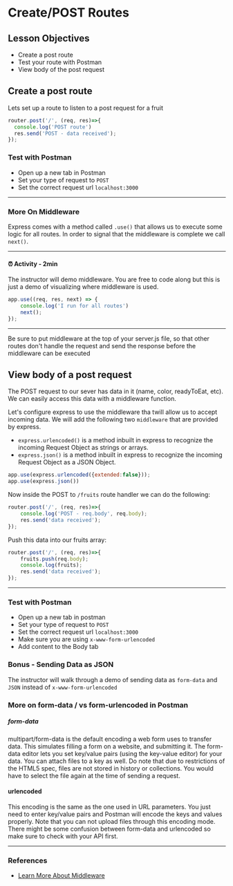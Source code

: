 # Create/POST Routes

## Lesson Objectives

- Create a post route
- Test your route with Postman
- View body of the post request

## Create a post route

Lets set up a route to listen to a post request for a fruit

```javascript
router.post('/', (req, res)=>{
  console.log('POST route')
  res.send('POST - data received');
});
```

### Test with Postman 

- Open up a new tab in Postman
- Set your type of request to `POST`
- Set the correct request url `localhost:3000`

<hr>

### More On Middleware

Express comes with a method called `.use()` that allows us to execute some logic for all routes.  In order to signal that the middleware is complete we call  `next()`. 

<hr>

#### <g-emoji class="g-emoji" alias="alarm_clock" fallback-src="https://github.githubassets.com/images/icons/emoji/unicode/23f0.png">⏰</g-emoji> Activity - 2min 

The instructor will demo middleware.  You are free to code along but this is just a demo of visualizing where middleware is used. 

```javascript
app.use((req, res, next) => {
    console.log('I run for all routes')
    next();
});
```

<hr>

Be sure to put middleware at the top of your server.js file, so that other routes don't handle the request and send the response before the middleware can be executed


## View body of a post request

The POST request to our sever has data in it (name, color, readyToEat, etc). We can easily access this data with a middleware function. 

Let's configure express to use the middleware tha twill allow us to accept incoming data.  We will add the following two `middleware` that are provided by express.

- `express.urlencoded()` is a method inbuilt in express to recognize the incoming Request Object as strings or arrays. 
- `express.json()` is a method inbuilt in express to recognize the incoming Request Object as a JSON Object. 


```js
app.use(express.urlencoded({extended:false}));
app.use(express.json())
```

Now inside the POST to `/fruits` route handler we can do the following:

```javascript
router.post('/', (req, res)=>{
    console.log('POST - req.body', req.body);
    res.send('data received');
});
```

Push this data into our fruits array:

```javascript
router.post('/', (req, res)=>{
    fruits.push(req.body);
    console.log(fruits);
    res.send('data received');
});
```

<hr>

### Test with Postman

- Open up a new tab in postman
- Set your type of request to `POST`
- Set the correct request url `localhost:3000`
- Make sure you are using `x-www-form-urlencoded`
- Add content to the Body tab


### Bonus - Sending Data as JSON

The instructor will walk through a demo of sending data as `form-data` and `JSON` instead of `x-www-form-urlencoded`

### More on form-data / vs form-urlencoded in Postman

##### form-data

multipart/form-data is the default encoding a web form uses to transfer data. This simulates filling a form on a website, and submitting it. The form-data editor lets you set key/value pairs (using the key-value editor) for your data. You can attach files to a key as well. Do note that due to restrictions of the HTML5 spec, files are not stored in history or collections. You would have to select the file again at the time of sending a request.

#### urlencoded

This encoding is the same as the one used in URL parameters. You just need to enter key/value pairs and Postman will encode the keys and values properly. Note that you can not upload files through this encoding mode. There might be some confusion between form-data and urlencoded so make sure to check with your API first.

<hr>

### References

- [Learn More About Middleware](https://developer.okta.com/blog/2018/09/13/build-and-understand-express-middleware-through-examples)
